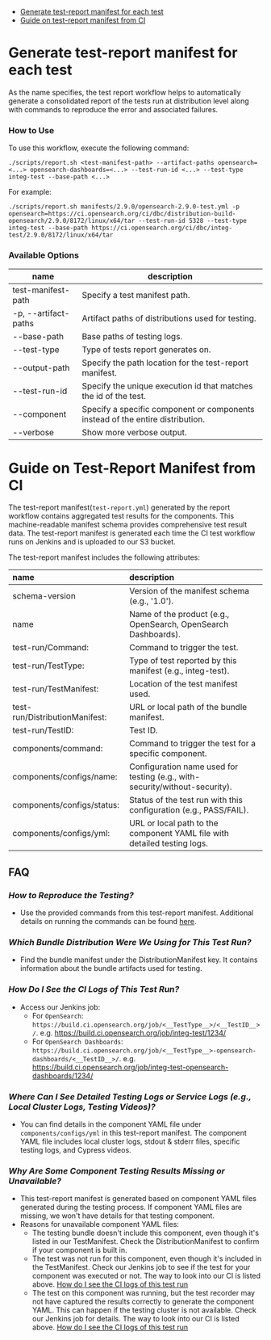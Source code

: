 - [Generate test-report manifest for each test](#generate-test-report-manifest-for-each-test)
- [Guide on test-report manifest from CI](#guide-on-test-report-manifest-from-ci)

# Generate test-report manifest for each test
As the name specifies, the test report workflow helps to automatically generate a consolidated report of the tests run at distribution level along with commands to reproduce the error and associated failures.

### How to Use
To use this workflow, execute the following command:
```
./scripts/report.sh <test-manifest-path> --artifact-paths opensearch=<...> opensearch-dashboards=<...> --test-run-id <...> --test-type integ-test --base-path <...>
```
For example:
```
./scripts/report.sh manifests/2.9.0/opensearch-2.9.0-test.yml -p opensearch=https://ci.opensearch.org/ci/dbc/distribution-build-opensearch/2.9.0/8172/linux/x64/tar --test-run-id 5328 --test-type integ-test --base-path https://ci.opensearch.org/ci/dbc/integ-test/2.9.0/8172/linux/x64/tar
```

### Available Options
| name                            | description                                                                    |
|---------------------------------|--------------------------------------------------------------------------------|
| test-manifest-path   <required> | Specify a test manifest path.                                                  |
| -p, --artifact-paths <required> | Artifact paths of distributions used for testing.                              |
| --base-path          <required> | Base paths of testing logs.                                                    |
| --test-type          <required> | Type of tests report generates on.                                             |
| --output-path        <optional> | Specify the path location for the test-report manifest.                        |
| --test-run-id        <required> | Specify the unique execution id that matches the id of the test.               |
| --component          <optional> | Specify a specific component or components instead of the entire distribution. |
| --verbose            <optional> | Show more verbose output.                                                      |

# Guide on Test-Report Manifest from CI

The test-report manifest(`test-report.yml`) generated by the report workflow contains aggregated test results for the components.
This machine-readable manifest schema provides comprehensive test result data.
The test-report manifest is generated each time the CI test workflow runs on Jenkins and is uploaded to our S3 bucket.

The test-report manifest includes the following attributes:

| name                           | description                                                                 |
|:-------------------------------|:----------------------------------------------------------------------------|
| schema-version                 | Version of the manifest schema (e.g., '1.0').                               |
| name                           | Name of the product (e.g., OpenSearch, OpenSearch Dashboards).              |
| test-run/Command:              | Command to trigger the test.                                                |
| test-run/TestType:             | Type of test reported by this manifest (e.g., integ-test).                  |
| test-run/TestManifest:         | Location of the test manifest used.                                         |
| test-run/DistributionManifest: | URL or local path of the bundle manifest.                                   |
| test-run/TestID:               | Test ID.                                                                    |
| components/command:            | Command to trigger the test for a specific component.                       |
| components/configs/name:       | Configuration name used for testing (e.g., with-security/without-security). |
| components/configs/status:     | Status of the test run with this configuration (e.g., PASS/FAIL).           |
| components/configs/yml:        | URL or local path to the component YAML file with detailed testing logs.    |

## FAQ
### _**How to Reproduce the Testing?**_
  - Use the provided commands from this test-report manifest. Additional details on running the commands can be found [here](https://github.com/opensearch-project/opensearch-build/tree/main/src/test_workflow#testing-a-distribution).
### _**Which Bundle Distribution Were We Using for This Test Run?**_
  - Find the bundle manifest under the DistributionManifest key. It contains information about the bundle artifacts used for testing. 
### _**How Do I See the CI Logs of This Test Run?**_
  - Access our Jenkins job: 
    - For `OpenSearch`: `https://build.ci.opensearch.org/job/<__TestType__>/<__TestID__>/`. e.g. https://build.ci.opensearch.org/job/integ-test/1234/
    - For `OpenSearch Dashboards`: `https://build.ci.opensearch.org/job/<__TestType__>-opensearch-dashboards/<__TestID__>/`. e.g. https://build.ci.opensearch.org/job/integ-test-opensearch-dashboards/1234/
### _**Where Can I See Detailed Testing Logs or Service Logs (e.g., Local Cluster Logs, Testing Videos)?**_
  - You can find details in the component YAML file under `components/configs/yml` in this test-report manifest. The component YAML file includes local cluster logs, stdout & stderr files, specific testing logs, and Cypress videos.  
### _**Why Are Some Component Testing Results Missing or Unavailable?**_
  - This test-report manifest is generated based on component YAML files generated during the testing process. If component YAML files are missing, we won't have details for that testing component.
  - Reasons for unavailable component YAML files:
    - The testing bundle doesn't include this component, even though it's listed in our TestManifest. Check the DistributionManifest to confirm if your component is built in.
    - The test was not run for this component, even though it's included in the TestManifest. Check our Jenkins job to see if the test for your component was executed or not. The way to look into our CI is listed above. [How do I see the CI logs of this test run](#how-do-i-see-the-ci-logs-of-this-test-run)
    - The test on this component was running, but the test recorder may not have captured the results correctly to generate the component YAML. This can happen if the testing cluster is not available. Check our Jenkins job for details. The way to look into our CI is listed above. [How do I see the CI logs of this test run](#how-do-i-see-the-ci-logs-of-this-test-run)
